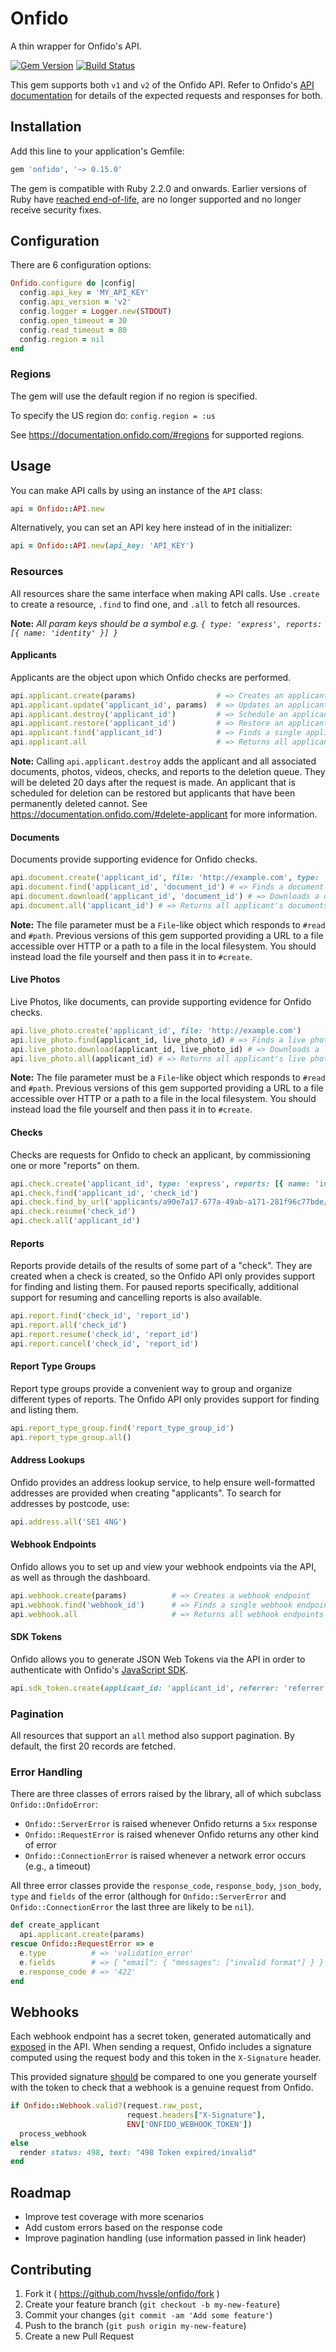 # Onfido

A thin wrapper for Onfido's API.

[![Gem Version](https://badge.fury.io/rb/onfido.svg)](http://badge.fury.io/rb/onfido)
[![Build Status](https://travis-ci.org/hvssle/onfido.svg?branch=master)](https://travis-ci.org/hvssle/onfido)

This gem supports both `v1` and `v2` of the Onfido API. Refer to Onfido's [API documentation](https://onfido.com/documentation#introduction) for details of the expected requests and responses for both.

## Installation

Add this line to your application's Gemfile:

```ruby
gem 'onfido', '~> 0.15.0'
```

The gem is compatible with Ruby 2.2.0 and onwards. Earlier versions of Ruby have [reached end-of-life](https://www.ruby-lang.org/en/news/2017/04/01/support-of-ruby-2-1-has-ended/), are no longer supported and no longer receive security fixes.

## Configuration

There are 6 configuration options:

```ruby
Onfido.configure do |config|
  config.api_key = 'MY_API_KEY'
  config.api_version = 'v2'
  config.logger = Logger.new(STDOUT)
  config.open_timeout = 30
  config.read_timeout = 80
  config.region = nil
end
```

### Regions

The gem will use the default region if no region is specified.

To specify the US region do:
`config.region = :us`

See https://documentation.onfido.com/#regions for supported regions.

## Usage

You can make API calls by using an instance of the `API` class:

```ruby
api = Onfido::API.new
```

Alternatively, you can set an API key here instead of in the initializer:

```ruby
api = Onfido::API.new(api_key: 'API_KEY')
```

### Resources

All resources share the same interface when making API calls. Use `.create` to create a resource, `.find` to find one, and `.all` to fetch all resources.

**Note:** *All param keys should be a symbol e.g. `{ type: 'express', reports: [{ name: 'identity' }] }`*

#### Applicants

Applicants are the object upon which Onfido checks are performed.

```ruby
api.applicant.create(params)                  # => Creates an applicant
api.applicant.update('applicant_id', params)  # => Updates an applicant
api.applicant.destroy('applicant_id')         # => Schedule an applicant for deletion
api.applicant.restore('applicant_id')         # => Restore an applicant scheduled for deletion
api.applicant.find('applicant_id')            # => Finds a single applicant
api.applicant.all                             # => Returns all applicants
```

**Note:** Calling `api.applicant.destroy` adds the applicant and all associated documents, photos, videos, checks, and reports to the deletion queue. They will be deleted 20 days after the request is made. An applicant that is scheduled for deletion can be restored but applicants that have been permanently deleted cannot.
See https://documentation.onfido.com/#delete-applicant for more information.

#### Documents

Documents provide supporting evidence for Onfido checks.

```ruby
api.document.create('applicant_id', file: 'http://example.com', type: 'passport') # => Creates a document
api.document.find('applicant_id', 'document_id') # => Finds a document
api.document.download('applicant_id', 'document_id') # => Downloads a document as a binary data
api.document.all('applicant_id') # => Returns all applicant's documents
```

**Note:** The file parameter must be a `File`-like object which responds to `#read` and `#path`.
Previous versions of this gem supported providing a URL to a file accessible over HTTP or a path
to a file in the local filesystem. You should instead load the file yourself and then pass it in
to `#create`.

#### Live Photos

Live Photos, like documents, can provide supporting evidence for Onfido checks.

```ruby
api.live_photo.create('applicant_id', file: 'http://example.com')
api.live_photo.find(applicant_id, live_photo_id) # => Finds a live photo
api.live_photo.download(applicant_id, live_photo_id) # => Downloads a live photo as binary data
api.live_photo.all(applicant_id) # => Returns all applicant's live photos
```

**Note:** The file parameter must be a `File`-like object which responds to `#read` and `#path`.
Previous versions of this gem supported providing a URL to a file accessible over HTTP or a path
to a file in the local filesystem. You should instead load the file yourself and then pass it in
to `#create`.

#### Checks

Checks are requests for Onfido to check an applicant, by commissioning one or
more "reports" on them.

```ruby
api.check.create('applicant_id', type: 'express', reports: [{ name: 'identity' }])
api.check.find('applicant_id', 'check_id')
api.check.find_by_url('applicants/a90e7a17-677a-49ab-a171-281f96c77bde/checks/c9f41bef-0610-4d2f-9982-ae9387876edc')
api.check.resume('check_id')
api.check.all('applicant_id')
```

#### Reports

Reports provide details of the results of some part of a "check". They are
created when a check is created, so the Onfido API only provides support for
finding and listing them. For paused reports specifically, additional support for resuming and
 cancelling reports is also available.

```ruby
api.report.find('check_id', 'report_id')
api.report.all('check_id')
api.report.resume('check_id', 'report_id')
api.report.cancel('check_id', 'report_id')
```

#### Report Type Groups

Report type groups provide a convenient way to group and organize different types of reports.
 The Onfido API only provides support for finding and listing them.

```ruby
api.report_type_group.find('report_type_group_id')
api.report_type_group.all()
```

#### Address Lookups

Onfido provides an address lookup service, to help ensure well-formatted
addresses are provided when creating "applicants". To search for addresses
by postcode, use:

```ruby
api.address.all('SE1 4NG')
```

#### Webhook Endpoints

Onfido allows you to set up and view your webhook endpoints via the API, as well
as through the dashboard.

```ruby
api.webhook.create(params)          # => Creates a webhook endpoint
api.webhook.find('webhook_id')      # => Finds a single webhook endpoint
api.webhook.all                     # => Returns all webhook endpoints
```

#### SDK Tokens

Onfido allows you to generate JSON Web Tokens via the API in order to authenticate
with Onfido's [JavaScript SDK](https://github.com/onfido/onfido-sdk-ui).

```ruby
api.sdk_token.create(applicant_id: 'applicant_id', referrer: 'referrer')
```

### Pagination

All resources that support an `all` method also support pagination. By default,
the first 20 records are fetched.

### Error Handling

There are three classes of errors raised by the library, all of which subclass `Onfido::OnfidoError`:
- `Onfido::ServerError` is raised whenever Onfido returns a `5xx` response
- `Onfido::RequestError` is raised whenever Onfido returns any other kind of error
- `Onfido::ConnectionError` is raised whenever a network error occurs (e.g., a timeout)

All three error classes provide the `response_code`, `response_body`, `json_body`, `type` and `fields` of the error (although for `Onfido::ServerError` and `Onfido::ConnectionError` the last three are likely to be `nil`).

```ruby
def create_applicant
  api.applicant.create(params)
rescue Onfido::RequestError => e
  e.type          # => 'validation_error'
  e.fields        # => { "email": { "messages": ["invalid format"] } }
  e.response_code # => '422'
end
```

## Webhooks

Each webhook endpoint has a secret token, generated automatically and [exposed](https://onfido.com/documentation#register-webhook) in the API. When sending a request, Onfido includes a signature computed using the request body and this token in the `X-Signature` header.

This provided signature [should](https://onfido.com/documentation#webhook-security) be compared to one you generate yourself with the token to check that a webhook is a genuine request from Onfido.

```ruby
if Onfido::Webhook.valid?(request.raw_post,
                          request.headers["X-Signature"],
                          ENV['ONFIDO_WEBHOOK_TOKEN'])
  process_webhook
else
  render status: 498, text: "498 Token expired/invalid"
end
```

## Roadmap

- Improve test coverage with more scenarios
- Add custom errors based on the response code
- Improve pagination handling (use information passed in link header)

## Contributing

1. Fork it ( https://github.com/hvssle/onfido/fork )
2. Create your feature branch (`git checkout -b my-new-feature`)
3. Commit your changes (`git commit -am 'Add some feature'`)
4. Push to the branch (`git push origin my-new-feature`)
5. Create a new Pull Request
